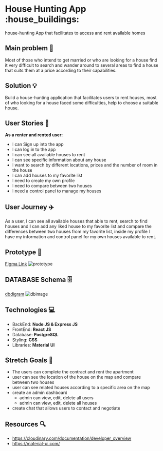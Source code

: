 # House Hunting App :house_buildings: 
house-hunting App that facilitates to access and rent available homes

## Main problem :new_moon_with_face:
Most of those who intend to get married or who are looking for a house find it very difficult to search and wander around to several areas to find a house that suits them at a price according to their capabilities.

## Solution :bulb:
Build a house-hunting application that facilitates users to rent houses, most of who looking for a house faced some difficulties, help to choose a suitable house.

## User Stories :open_book:
 **As a renter and rented user:**
* I can Sign up into the app 
* I can log in to the app 
* I can see all available houses to rent
* I can see specific information about any house
* I want to search by different locations, prices and the number of room in the house
* I can add houses to my favorite list
* I need to create my own profile
* I need to compare between two houses
* I need a control panel to manage my houses


## User Journey :airplane:

As a user, I can see all available houses that able to rent, search to find houses and I can add any liked house to my favorite list and compare the differences between two houses from my favorite list, inside my profile I have my information and control panel for my own houses available to rent.

## Prototype :art:
[Figma Link](https://www.figma.com/file/ikAAUREYQFA0GXxGEUYZRf/home-hunting?node-id=92%3A240)
![prototype](https://i.imgur.com/wfKGoIT.png)

## DATABASE Schema :file_cabinet:
[dbdigram](https://dbdiagram.io/d/5ee9bcf79ea313663b3aa9ed)
![dbimage](https://i.imgur.com/1lve6is.png)

## Technologies :computer:
* BackEnd: **Node JS & Express JS**
* FrontEnd: **React JS**
* Database: **PostgreSQL**
* Styling: **CSS**
* Libraries: **Material UI**
## Stretch Goals :goal_net:
* The users can complete the contract and rent the apartment
* user can see the location of the house on the map and compare between two houses
* user can see related houses according to a specific area on the map
* create an admin dashboard
    * admin can view, edit, delete all users 
    * admin can view, edit, delete all houses 
* create chat that allows users to contact and negotiate

## Resources :mag:
* https://cloudinary.com/documentation/developer_overview
* https://material-ui.com/